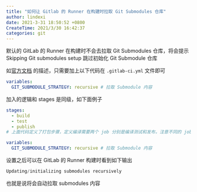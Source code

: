 ```yaml
---
title: "如何让 Gitlab 的 Runner 在构建时拉取 Git Submodules 仓库"
author: lindexi
date: 2021-3-31 18:50:52 +0800
CreateTime: 2021/3/30 16:42:37
categories: git
---
```


默认的 GitLab 的 Runner 在构建时不会去拉取 Git Submodules 仓库，将会提示 Skipping Git submodules setup 跳过初始化 Git Submodule 仓库

<!--more-->


<!-- CreateTime:2021/3/30 16:42:37 -->

<!-- 发布 -->

如[官方文档](https://docs.gitlab.com/ee/ci/git_submodules.html) 的描述，只需要加上以下代码在 `.gitlab-ci.yml` 文件即可

```yml
variables:
  GIT_SUBMODULE_STRATEGY: recursive # 拉取 Submodule 内容
```

加入的逻辑和 stages 是同级，如下面例子

```yml
stages:
  - build
  - test
  - publish
# 上面代码定义了打包步骤，定义编译需要两个 job 分别是编译测试和发布，注意不同的 job 是在完全空白的项目，不会用到上一个job编译的文件

variables:
  GIT_SUBMODULE_STRATEGY: recursive # 拉取 Submodule 内容
```

设置之后可以在 GitLab 的 Runner 构建时看到如下输出

```csharp
Updating/initializing submodules recursively
```

也就是说将会自动拉取 submodules 内容

